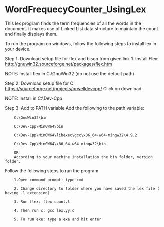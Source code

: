# WordFrequecyCounter_UsingLex
This lex program finds the term frequencies of all the words in the document. It makes use of Linked List data structure to maintain the count and finally displays them.

To run the program on windows, follow the following steps to install lex in your device.

Step 1: Download setup file for flex and bison from given link
        1. Install Flex: http://gnuwin32.sourceforge.net/packages/flex.htm

NOTE: Install flex in C:\GnuWin32 (do not use the default path)

Step 2: Download setup file for C
        https://sourceforge.net/projects/orwelldevcpp/
        Click on download

NOTE: Install in C:\Dev-Cpp

Step 3: Add to PATH variable
        Add the following to the path variable:
        
        C:\GnuWin32\bin
        
        C:\Dev-Cpp\MinGW64\bin
        
        C:\Dev-Cpp\MinGW64\libexec\gcc\x86_64-w64-mingw32\4.9.2
        
        C:\Dev-Cpp\MinGW64\x86_64-w64-mingw32\bin
        
        OR
        According to your machine installation the bin folder, version folder.

Follow the following steps to run the program

        1.Open command prompt: type cmd
  
        2. Change directory to folder where you have saved the lex file ( having .l extension)
  
        3. Run flex: flex count.l
  
        4. Then run c: gcc lex.yy.c
  
        5. To run exe: type a.exe and hit enter
